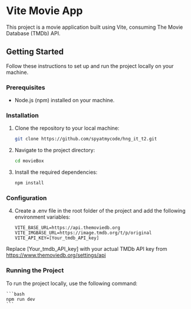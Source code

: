 # Vite Movie App

This project is a movie application built using Vite, consuming The Movie Database (TMDb) API.

## Getting Started

Follow these instructions to set up and run the project locally on your machine.

### Prerequisites

- Node.js (npm) installed on your machine.

### Installation

1. Clone the repository to your local machine:

   ```bash
   git clone https://github.com/spyatmycode/hng_it_t2.git

   ```

2. Navigate to the project directory:

   ```bash
   cd movieBox

   ```

3. Install the required dependencies:

   ```bash
   npm install
   ```

### Configuration

4. Create a .env file in the root folder of the project and add the following environment variables:

   ```plaintext
   VITE_BASE_URL=https://api.themoviedb.org
   VITE_IMGBASE_URL=https://image.tmdb.org/t/p/original
   VITE_API_KEY=[Your_tmdb_API_key]
   ```

Replace [Your_tmdb_API_key] with your actual TMDb API key from https://www.themoviedb.org/settings/api

### Running the Project

To run the project locally, use the following command:

    ```bash
    npm run dev
    ```
